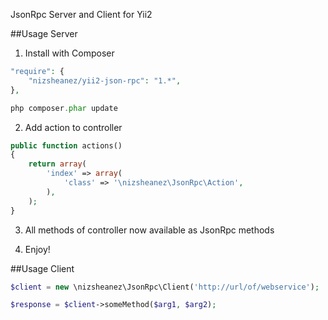 JsonRpc Server and Client for Yii2


##Usage Server

1) Install with Composer

~~~php
"require": {
    "nizsheanez/yii2-json-rpc": "1.*",
},

php composer.phar update
~~~

2) Add action to controller

~~~php
public function actions()
{
    return array(
        'index' => array(
            'class' => '\nizsheanez\JsonRpc\Action',
        ),
    );
}
~~~

3) All methods of controller now available as JsonRpc methods

4) Enjoy!


##Usage Client

~~~php
$client = new \nizsheanez\JsonRpc\Client('http://url/of/webservice');

$response = $client->someMethod($arg1, $arg2);
~~~

